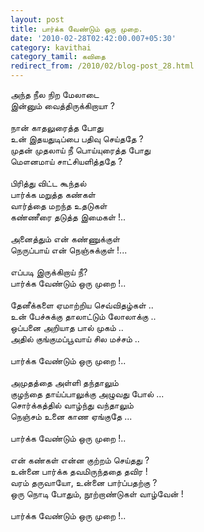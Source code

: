 ```yaml
---
layout: post
title: பார்க்க வேண்டும் ஒரு முறை.
date: '2010-02-28T02:42:00.007+05:30'
category: kavithai
category_tamil: கவிதை
redirect_from: /2010/02/blog-post_28.html
---
```


அந்த நீல நிற மேலாடை<br />
இன்னும் வைத்திருக்கிறாயா ? <br />
<br />
நான் காதலுரைத்த போது<br />
உன் இதயதுடிப்பை பதிவு செய்ததே ? <br />
முதன் முதலாய் நீ பொய்யுரைத்த போது<br />
மௌனமாய் சாட்சியளித்ததே ? <br />
<br />
பிரித்து விட்ட கூந்தல்<br />
பார்க்க மறுத்த கண்கள் <br />
வார்த்தை மறந்த உதடுகள் <br />
கண்ணீரை தடுத்த இமைகள் !..<br />
<br />
அனைத்தும் என் கண்ணுக்குள்<br />
நெருப்பாய் என் நெஞ்சுக்குள் !...<br />
<br />
எப்படி இருக்கிறாய் நீ?<br />
பார்க்க வேண்டும் ஒரு முறை !..<br />
<br />
தேனீக்களை ஏமாற்றிய செவ்விதழ்கள் ..<br />
உன் பேச்சுக்கு தாலாட்டும் லோலாக்கு ..<br />
ஒப்பனை அறியாத பால் முகம் ..<br />
அதில் குங்குமப்பூவாய் சில மச்சம் ..<br />
<br />
பார்க்க வேண்டும் ஒரு முறை !..<br />
<br />
அமுதத்தை அள்ளி தந்தாலும்<br />
குழந்தை தாய்ப்பாலுக்கு அழுவது போல் ...<br />
சொர்க்கத்தில் வாழ்ந்து வந்தாலும்<br />
நெஞ்சம் உனை காண ஏங்குதே ...<br />
<br />
பார்க்க வேண்டும் ஒரு முறை !..<br />
<br />
என் கண்கள் என்ன குற்றம் செய்தது ?<br />
உன்னை பார்க்க தவமிருந்ததை தவிர !<br />
வரம் தருவாயோ, உன்னை பார்ப்பதற்கு ?<br />
ஒரு நொடி போதும், நூற்றாண்டுகள் வாழ்வேன் !<br />
<br />
பார்க்க வேண்டும் ஒரு முறை !..<br />
<br />